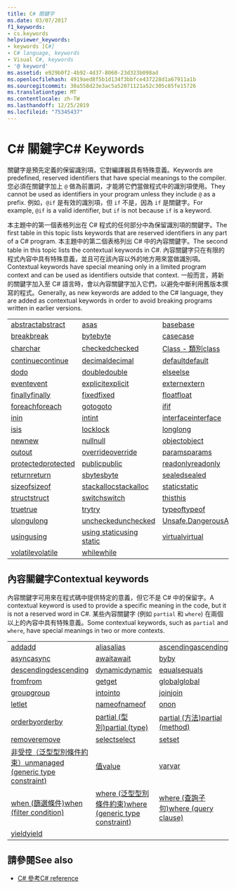 ```yaml
---
title: C# 關鍵字
ms.date: 03/07/2017
f1_keywords:
- cs.keywords
helpviewer_keywords:
- keywords [C#]
- C# language, keywords
- Visual C#, keywords
- '@ keyword'
ms.assetid: e929b0f2-4b92-4d37-8060-23d323b098ad
ms.openlocfilehash: 4919aed8f5b1d134f3bbfce437228d1a67911a1b
ms.sourcegitcommit: 30a558d23e3ac5a52071121a52c305c85fe15726
ms.translationtype: MT
ms.contentlocale: zh-TW
ms.lasthandoff: 12/25/2019
ms.locfileid: "75345437"
---
```

# <a name="c-keywords"></a><span data-ttu-id="05a9a-102">C# 關鍵字</span><span class="sxs-lookup"><span data-stu-id="05a9a-102">C# Keywords</span></span>

<span data-ttu-id="05a9a-103">關鍵字是預先定義的保留識別項，它對編譯器具有特殊意義。</span><span class="sxs-lookup"><span data-stu-id="05a9a-103">Keywords are predefined, reserved identifiers that have special meanings to the compiler.</span></span> <span data-ttu-id="05a9a-104">您必須在關鍵字加上 `@` 做為前置詞，才能將它們當做程式中的識別項使用。</span><span class="sxs-lookup"><span data-stu-id="05a9a-104">They cannot be used as identifiers in your program unless they include `@` as a prefix.</span></span> <span data-ttu-id="05a9a-105">例如，`@if` 是有效的識別項，但 `if` 不是，因為 `if` 是關鍵字。</span><span class="sxs-lookup"><span data-stu-id="05a9a-105">For example, `@if` is a valid identifier, but `if` is not because `if` is a keyword.</span></span>  
  
 <span data-ttu-id="05a9a-106">本主題中的第一個表格列出在 C# 程式的任何部分中為保留識別項的關鍵字。</span><span class="sxs-lookup"><span data-stu-id="05a9a-106">The first table in this topic lists keywords that are reserved identifiers in any part of a C# program.</span></span> <span data-ttu-id="05a9a-107">本主題中的第二個表格列出 C# 中的內容關鍵字。</span><span class="sxs-lookup"><span data-stu-id="05a9a-107">The second table in this topic lists the contextual keywords in C#.</span></span> <span data-ttu-id="05a9a-108">內容關鍵字只在有限的程式內容中具有特殊意義，並且可在該內容以外的地方用來當做識別項。</span><span class="sxs-lookup"><span data-stu-id="05a9a-108">Contextual keywords have special meaning only in a limited program context and can be used as identifiers outside that context.</span></span> <span data-ttu-id="05a9a-109">一般而言，將新的關鍵字加入至 C# 語言時，會以內容關鍵字加入它們，以避免中斷利用舊版本撰寫的程式。</span><span class="sxs-lookup"><span data-stu-id="05a9a-109">Generally, as new keywords are added to the C# language, they are added as contextual keywords in order to avoid breaking programs written in earlier versions.</span></span>  
  
|||||  
|---|---|---|---|  
|[<span data-ttu-id="05a9a-110">abstract</span><span class="sxs-lookup"><span data-stu-id="05a9a-110">abstract</span></span>](abstract.md)|[<span data-ttu-id="05a9a-111">as</span><span class="sxs-lookup"><span data-stu-id="05a9a-111">as</span></span>](../operators/type-testing-and-cast.md#as-operator)|[<span data-ttu-id="05a9a-112">base</span><span class="sxs-lookup"><span data-stu-id="05a9a-112">base</span></span>](base.md)|[<span data-ttu-id="05a9a-113">bool</span><span class="sxs-lookup"><span data-stu-id="05a9a-113">bool</span></span>](../builtin-types/bool.md)|  
|[<span data-ttu-id="05a9a-114">break</span><span class="sxs-lookup"><span data-stu-id="05a9a-114">break</span></span>](break.md)|[<span data-ttu-id="05a9a-115">byte</span><span class="sxs-lookup"><span data-stu-id="05a9a-115">byte</span></span>](../builtin-types/integral-numeric-types.md)|[<span data-ttu-id="05a9a-116">case</span><span class="sxs-lookup"><span data-stu-id="05a9a-116">case</span></span>](switch.md)|[<span data-ttu-id="05a9a-117">catch</span><span class="sxs-lookup"><span data-stu-id="05a9a-117">catch</span></span>](try-catch.md)|  
|[<span data-ttu-id="05a9a-118">char</span><span class="sxs-lookup"><span data-stu-id="05a9a-118">char</span></span>](../builtin-types/char.md)|[<span data-ttu-id="05a9a-119">checked</span><span class="sxs-lookup"><span data-stu-id="05a9a-119">checked</span></span>](checked.md)|[<span data-ttu-id="05a9a-120">Class - 類別</span><span class="sxs-lookup"><span data-stu-id="05a9a-120">class</span></span>](class.md)|[<span data-ttu-id="05a9a-121">const</span><span class="sxs-lookup"><span data-stu-id="05a9a-121">const</span></span>](const.md)|  
|[<span data-ttu-id="05a9a-122">continue</span><span class="sxs-lookup"><span data-stu-id="05a9a-122">continue</span></span>](continue.md)|[<span data-ttu-id="05a9a-123">decimal</span><span class="sxs-lookup"><span data-stu-id="05a9a-123">decimal</span></span>](../builtin-types/floating-point-numeric-types.md)|[<span data-ttu-id="05a9a-124">default</span><span class="sxs-lookup"><span data-stu-id="05a9a-124">default</span></span>](default.md)|[<span data-ttu-id="05a9a-125">delegate</span><span class="sxs-lookup"><span data-stu-id="05a9a-125">delegate</span></span>](../builtin-types/reference-types.md)|  
|[<span data-ttu-id="05a9a-126">do</span><span class="sxs-lookup"><span data-stu-id="05a9a-126">do</span></span>](do.md)|[<span data-ttu-id="05a9a-127">double</span><span class="sxs-lookup"><span data-stu-id="05a9a-127">double</span></span>](../builtin-types/floating-point-numeric-types.md)|[<span data-ttu-id="05a9a-128">else</span><span class="sxs-lookup"><span data-stu-id="05a9a-128">else</span></span>](if-else.md)|[<span data-ttu-id="05a9a-129">enum</span><span class="sxs-lookup"><span data-stu-id="05a9a-129">enum</span></span>](../builtin-types/enum.md)|  
|[<span data-ttu-id="05a9a-130">event</span><span class="sxs-lookup"><span data-stu-id="05a9a-130">event</span></span>](event.md)|[<span data-ttu-id="05a9a-131">explicit</span><span class="sxs-lookup"><span data-stu-id="05a9a-131">explicit</span></span>](../operators/user-defined-conversion-operators.md)|[<span data-ttu-id="05a9a-132">extern</span><span class="sxs-lookup"><span data-stu-id="05a9a-132">extern</span></span>](extern.md)|[<span data-ttu-id="05a9a-133">false</span><span class="sxs-lookup"><span data-stu-id="05a9a-133">false</span></span>](../builtin-types/bool.md)|  
|[<span data-ttu-id="05a9a-134">finally</span><span class="sxs-lookup"><span data-stu-id="05a9a-134">finally</span></span>](try-finally.md)|[<span data-ttu-id="05a9a-135">fixed</span><span class="sxs-lookup"><span data-stu-id="05a9a-135">fixed</span></span>](fixed-statement.md)|[<span data-ttu-id="05a9a-136">float</span><span class="sxs-lookup"><span data-stu-id="05a9a-136">float</span></span>](../builtin-types/floating-point-numeric-types.md)|[<span data-ttu-id="05a9a-137">for</span><span class="sxs-lookup"><span data-stu-id="05a9a-137">for</span></span>](for.md)|  
|[<span data-ttu-id="05a9a-138">foreach</span><span class="sxs-lookup"><span data-stu-id="05a9a-138">foreach</span></span>](foreach-in.md)|[<span data-ttu-id="05a9a-139">goto</span><span class="sxs-lookup"><span data-stu-id="05a9a-139">goto</span></span>](goto.md)|[<span data-ttu-id="05a9a-140">if</span><span class="sxs-lookup"><span data-stu-id="05a9a-140">if</span></span>](if-else.md)|[<span data-ttu-id="05a9a-141">implicit</span><span class="sxs-lookup"><span data-stu-id="05a9a-141">implicit</span></span>](../operators/user-defined-conversion-operators.md)|  
|[<span data-ttu-id="05a9a-142">in</span><span class="sxs-lookup"><span data-stu-id="05a9a-142">in</span></span>](in.md)|[<span data-ttu-id="05a9a-143">int</span><span class="sxs-lookup"><span data-stu-id="05a9a-143">int</span></span>](../builtin-types/integral-numeric-types.md)|[<span data-ttu-id="05a9a-144">interface</span><span class="sxs-lookup"><span data-stu-id="05a9a-144">interface</span></span>](interface.md)|[<span data-ttu-id="05a9a-145">internal</span><span class="sxs-lookup"><span data-stu-id="05a9a-145">internal</span></span>](internal.md)|
|[<span data-ttu-id="05a9a-146">is</span><span class="sxs-lookup"><span data-stu-id="05a9a-146">is</span></span>](is.md)|[<span data-ttu-id="05a9a-147">lock</span><span class="sxs-lookup"><span data-stu-id="05a9a-147">lock</span></span>](lock-statement.md)|[<span data-ttu-id="05a9a-148">long</span><span class="sxs-lookup"><span data-stu-id="05a9a-148">long</span></span>](../builtin-types/integral-numeric-types.md)|[<span data-ttu-id="05a9a-149">namespace</span><span class="sxs-lookup"><span data-stu-id="05a9a-149">namespace</span></span>](namespace.md)|
|[<span data-ttu-id="05a9a-150">new</span><span class="sxs-lookup"><span data-stu-id="05a9a-150">new</span></span>](../operators/new-operator.md)|[<span data-ttu-id="05a9a-151">null</span><span class="sxs-lookup"><span data-stu-id="05a9a-151">null</span></span>](null.md)|[<span data-ttu-id="05a9a-152">object</span><span class="sxs-lookup"><span data-stu-id="05a9a-152">object</span></span>](../builtin-types/reference-types.md)|[<span data-ttu-id="05a9a-153">operator</span><span class="sxs-lookup"><span data-stu-id="05a9a-153">operator</span></span>](../operators/operator-overloading.md)|
|[<span data-ttu-id="05a9a-154">out</span><span class="sxs-lookup"><span data-stu-id="05a9a-154">out</span></span>](out.md)|[<span data-ttu-id="05a9a-155">override</span><span class="sxs-lookup"><span data-stu-id="05a9a-155">override</span></span>](override.md)|[<span data-ttu-id="05a9a-156">params</span><span class="sxs-lookup"><span data-stu-id="05a9a-156">params</span></span>](params.md)|[<span data-ttu-id="05a9a-157">private</span><span class="sxs-lookup"><span data-stu-id="05a9a-157">private</span></span>](private.md)|
|[<span data-ttu-id="05a9a-158">protected</span><span class="sxs-lookup"><span data-stu-id="05a9a-158">protected</span></span>](protected.md)|[<span data-ttu-id="05a9a-159">public</span><span class="sxs-lookup"><span data-stu-id="05a9a-159">public</span></span>](public.md)|[<span data-ttu-id="05a9a-160">readonly</span><span class="sxs-lookup"><span data-stu-id="05a9a-160">readonly</span></span>](readonly.md)|[<span data-ttu-id="05a9a-161">ref</span><span class="sxs-lookup"><span data-stu-id="05a9a-161">ref</span></span>](ref.md)|
|[<span data-ttu-id="05a9a-162">return</span><span class="sxs-lookup"><span data-stu-id="05a9a-162">return</span></span>](return.md)|[<span data-ttu-id="05a9a-163">sbyte</span><span class="sxs-lookup"><span data-stu-id="05a9a-163">sbyte</span></span>](../builtin-types/integral-numeric-types.md)|[<span data-ttu-id="05a9a-164">sealed</span><span class="sxs-lookup"><span data-stu-id="05a9a-164">sealed</span></span>](sealed.md)|[<span data-ttu-id="05a9a-165">short</span><span class="sxs-lookup"><span data-stu-id="05a9a-165">short</span></span>](../builtin-types/integral-numeric-types.md)||
[<span data-ttu-id="05a9a-166">sizeof</span><span class="sxs-lookup"><span data-stu-id="05a9a-166">sizeof</span></span>](../operators/sizeof.md)|[<span data-ttu-id="05a9a-167">stackalloc</span><span class="sxs-lookup"><span data-stu-id="05a9a-167">stackalloc</span></span>](../operators/stackalloc.md)|[<span data-ttu-id="05a9a-168">static</span><span class="sxs-lookup"><span data-stu-id="05a9a-168">static</span></span>](static.md)|[<span data-ttu-id="05a9a-169">string</span><span class="sxs-lookup"><span data-stu-id="05a9a-169">string</span></span>](../builtin-types/reference-types.md)|
|[<span data-ttu-id="05a9a-170">struct</span><span class="sxs-lookup"><span data-stu-id="05a9a-170">struct</span></span>](struct.md)|[<span data-ttu-id="05a9a-171">switch</span><span class="sxs-lookup"><span data-stu-id="05a9a-171">switch</span></span>](switch.md)|[<span data-ttu-id="05a9a-172">this</span><span class="sxs-lookup"><span data-stu-id="05a9a-172">this</span></span>](this.md)|[<span data-ttu-id="05a9a-173">throw</span><span class="sxs-lookup"><span data-stu-id="05a9a-173">throw</span></span>](throw.md)|
|[<span data-ttu-id="05a9a-174">true</span><span class="sxs-lookup"><span data-stu-id="05a9a-174">true</span></span>](../builtin-types/bool.md)|[<span data-ttu-id="05a9a-175">try</span><span class="sxs-lookup"><span data-stu-id="05a9a-175">try</span></span>](try-catch.md)|[<span data-ttu-id="05a9a-176">typeof</span><span class="sxs-lookup"><span data-stu-id="05a9a-176">typeof</span></span>](../operators/type-testing-and-cast.md#typeof-operator)|[<span data-ttu-id="05a9a-177">uint</span><span class="sxs-lookup"><span data-stu-id="05a9a-177">uint</span></span>](../builtin-types/integral-numeric-types.md)|
|[<span data-ttu-id="05a9a-178">ulong</span><span class="sxs-lookup"><span data-stu-id="05a9a-178">ulong</span></span>](../builtin-types/integral-numeric-types.md)|[<span data-ttu-id="05a9a-179">unchecked</span><span class="sxs-lookup"><span data-stu-id="05a9a-179">unchecked</span></span>](unchecked.md)|[<span data-ttu-id="05a9a-180">Unsafe.DangerousAPI</span><span class="sxs-lookup"><span data-stu-id="05a9a-180">unsafe</span></span>](unsafe.md)|[<span data-ttu-id="05a9a-181">ushort</span><span class="sxs-lookup"><span data-stu-id="05a9a-181">ushort</span></span>](../builtin-types/integral-numeric-types.md)|
|[<span data-ttu-id="05a9a-182">using</span><span class="sxs-lookup"><span data-stu-id="05a9a-182">using</span></span>](using.md)|[<span data-ttu-id="05a9a-183">using static</span><span class="sxs-lookup"><span data-stu-id="05a9a-183">using static</span></span>](using-static.md)|[<span data-ttu-id="05a9a-184">virtual</span><span class="sxs-lookup"><span data-stu-id="05a9a-184">virtual</span></span>](virtual.md)|[<span data-ttu-id="05a9a-185">void</span><span class="sxs-lookup"><span data-stu-id="05a9a-185">void</span></span>](void.md)|
|[<span data-ttu-id="05a9a-186">volatile</span><span class="sxs-lookup"><span data-stu-id="05a9a-186">volatile</span></span>](volatile.md)|[<span data-ttu-id="05a9a-187">while</span><span class="sxs-lookup"><span data-stu-id="05a9a-187">while</span></span>](while.md)|

## <a name="contextual-keywords"></a><span data-ttu-id="05a9a-188">內容關鍵字</span><span class="sxs-lookup"><span data-stu-id="05a9a-188">Contextual keywords</span></span>

 <span data-ttu-id="05a9a-189">內容關鍵字可用來在程式碼中提供特定的意義，但它不是 C# 中的保留字。</span><span class="sxs-lookup"><span data-stu-id="05a9a-189">A contextual keyword is used to provide a specific meaning in the code, but it is not a reserved word in C#.</span></span> <span data-ttu-id="05a9a-190">某些內容關鍵字 (例如 `partial` 和 `where`) 在兩個以上的內容中具有特殊意義。</span><span class="sxs-lookup"><span data-stu-id="05a9a-190">Some contextual keywords, such as `partial` and `where`, have special meanings in two or more contexts.</span></span>  
  
||||  
|---|---|---|  
|[<span data-ttu-id="05a9a-191">add</span><span class="sxs-lookup"><span data-stu-id="05a9a-191">add</span></span>](add.md)|[<span data-ttu-id="05a9a-192">alias</span><span class="sxs-lookup"><span data-stu-id="05a9a-192">alias</span></span>](extern-alias.md)|[<span data-ttu-id="05a9a-193">ascending</span><span class="sxs-lookup"><span data-stu-id="05a9a-193">ascending</span></span>](ascending.md)|
|[<span data-ttu-id="05a9a-194">async</span><span class="sxs-lookup"><span data-stu-id="05a9a-194">async</span></span>](async.md)|[<span data-ttu-id="05a9a-195">await</span><span class="sxs-lookup"><span data-stu-id="05a9a-195">await</span></span>](../operators/await.md)|[<span data-ttu-id="05a9a-196">by</span><span class="sxs-lookup"><span data-stu-id="05a9a-196">by</span></span>](by.md)|
|[<span data-ttu-id="05a9a-197">descending</span><span class="sxs-lookup"><span data-stu-id="05a9a-197">descending</span></span>](descending.md)|[<span data-ttu-id="05a9a-198">dynamic</span><span class="sxs-lookup"><span data-stu-id="05a9a-198">dynamic</span></span>](../builtin-types/reference-types.md)|[<span data-ttu-id="05a9a-199">equals</span><span class="sxs-lookup"><span data-stu-id="05a9a-199">equals</span></span>](equals.md)|
|[<span data-ttu-id="05a9a-200">from</span><span class="sxs-lookup"><span data-stu-id="05a9a-200">from</span></span>](from-clause.md)|[<span data-ttu-id="05a9a-201">get</span><span class="sxs-lookup"><span data-stu-id="05a9a-201">get</span></span>](get.md)|[<span data-ttu-id="05a9a-202">global</span><span class="sxs-lookup"><span data-stu-id="05a9a-202">global</span></span>](../operators/namespace-alias-qualifier.md)|
|[<span data-ttu-id="05a9a-203">group</span><span class="sxs-lookup"><span data-stu-id="05a9a-203">group</span></span>](group-clause.md)|[<span data-ttu-id="05a9a-204">into</span><span class="sxs-lookup"><span data-stu-id="05a9a-204">into</span></span>](into.md)|[<span data-ttu-id="05a9a-205">join</span><span class="sxs-lookup"><span data-stu-id="05a9a-205">join</span></span>](join-clause.md)|
|[<span data-ttu-id="05a9a-206">let</span><span class="sxs-lookup"><span data-stu-id="05a9a-206">let</span></span>](let-clause.md)|[<span data-ttu-id="05a9a-207">nameof</span><span class="sxs-lookup"><span data-stu-id="05a9a-207">nameof</span></span>](../operators/nameof.md)|[<span data-ttu-id="05a9a-208">on</span><span class="sxs-lookup"><span data-stu-id="05a9a-208">on</span></span>](on.md)|
|[<span data-ttu-id="05a9a-209">orderby</span><span class="sxs-lookup"><span data-stu-id="05a9a-209">orderby</span></span>](orderby-clause.md)|[<span data-ttu-id="05a9a-210">partial (型別)</span><span class="sxs-lookup"><span data-stu-id="05a9a-210">partial (type)</span></span>](partial-type.md)|[<span data-ttu-id="05a9a-211">partial (方法)</span><span class="sxs-lookup"><span data-stu-id="05a9a-211">partial (method)</span></span>](partial-method.md)|
|[<span data-ttu-id="05a9a-212">remove</span><span class="sxs-lookup"><span data-stu-id="05a9a-212">remove</span></span>](remove.md)|[<span data-ttu-id="05a9a-213">select</span><span class="sxs-lookup"><span data-stu-id="05a9a-213">select</span></span>](select-clause.md)|[<span data-ttu-id="05a9a-214">set</span><span class="sxs-lookup"><span data-stu-id="05a9a-214">set</span></span>](set.md)|
|[<span data-ttu-id="05a9a-215">非受控（泛型型別條件約束）</span><span class="sxs-lookup"><span data-stu-id="05a9a-215">unmanaged (generic type constraint)</span></span>](where-generic-type-constraint.md)|[<span data-ttu-id="05a9a-216">值</span><span class="sxs-lookup"><span data-stu-id="05a9a-216">value</span></span>](value.md)|[<span data-ttu-id="05a9a-217">var</span><span class="sxs-lookup"><span data-stu-id="05a9a-217">var</span></span>](var.md)|
|[<span data-ttu-id="05a9a-218">when (篩選條件)</span><span class="sxs-lookup"><span data-stu-id="05a9a-218">when (filter condition)</span></span>](when.md)|[<span data-ttu-id="05a9a-219">where (泛型型別條件約束)</span><span class="sxs-lookup"><span data-stu-id="05a9a-219">where (generic type constraint)</span></span>](where-generic-type-constraint.md)|[<span data-ttu-id="05a9a-220">where (查詢子句)</span><span class="sxs-lookup"><span data-stu-id="05a9a-220">where (query clause)</span></span>](where-clause.md)|
|[<span data-ttu-id="05a9a-221">yield</span><span class="sxs-lookup"><span data-stu-id="05a9a-221">yield</span></span>](yield.md)| | |
  
## <a name="see-also"></a><span data-ttu-id="05a9a-222">請參閱</span><span class="sxs-lookup"><span data-stu-id="05a9a-222">See also</span></span>

- [<span data-ttu-id="05a9a-223">C# 參考</span><span class="sxs-lookup"><span data-stu-id="05a9a-223">C# reference</span></span>](../index.md)
